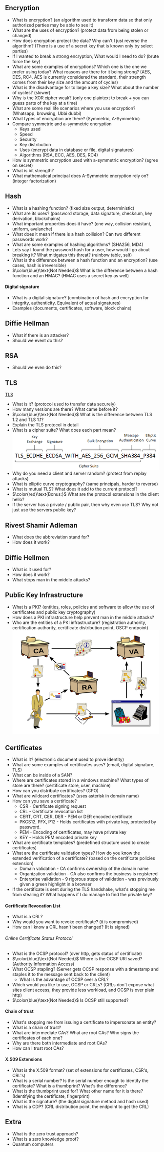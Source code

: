## Encryption
- What is encryption? (an algorithm used to transform data so that only authorized parties may be able to see it)
- What are the uses of encryption? (protect data from being stolen or changed)
- How does encryption protect the data? Why can't I just reverse the algorithm? (There is a use of a secret key that is known only by select parties)
- If I wanted to break a strong encryption, What would I need to do? (brute force the key)
- What are some examples of encryptions? Which one is the one we prefer using today? What reasons are there for it being strong? (AES, DES, RC4. AES is currently considered the standard, their strength comes from their key size and the amount of cycles)
- What is the disadvantage for to large a key size? What about the number of cycles? (slower)
- Why is the XOR cipher weak? (only one plaintext to break + you can guess parts of the key at a time)
- What are some real life scenarios where you use encryption? (Whatsapp, browsing, Ubbi dubbi)
- What types of encryption are there? (Symmetric, A-Symmetric)
- Compare symmetric and a-symmetric encryption
	- Keys used
	- Speed
	- Security
	- Key distribution
	- Uses (encrypt data in database or file, digital signatures)
	- Algorithms (RSA, ECC, AES, DES, RC4)
- How is symmetric encryption used with a-symmetric encryption? (agree on secret)
- What is bit strength? 
- What mathematical principal does A-Symmetric encryption rely on? (integer factorization)
## Hash
- What is a hashing function? (fixed size output, deterministic)
- What are its uses? (password storage, data signature, checksum, key derivation, blockchains)
- What important properties does it have? (one way, collision resistant, uniform, avalanche)
- What does it mean if there is a hash collision? Can two different passwords work?
- What are some examples of hashing algorithms? (SHA256, MD4)
- Lets say I found the password hash for a user, how would I go about breaking it? What mitigates this threat? (rainbow table, salt)
- What is the difference between a hash function and an encryption? (use cases, hash is irreversible)
- $\color{blue}\text{Not Needed}$ What is the difference between a hash function and an HMAC? (HMAC uses a secret key as well)
#### Digital signature
- What is a digital signature? (combination of hash and encryption for integrity, authenticity. Equivalent of actual signatures)
- Examples (documents, certificates, software, block chains)
## Diffie Hellman
- What if there is an attacker?
- Should we event do this?
## RSA
- Should we even do this?
## TLS
[TLS](<Transport Layer Security>)
- What is it? (protocol used to transfer data securely)
- How many versions are there? What came before it?
- $\color{blue}\text{Not Needed}$ What is the difference between TLS 1.2 and TLS 1.1?
- Explain the TLS protocol in detail
- What is a cipher suite? What does each part mean? ![tls-cipher-stuite.png](./Assets/tls-cipher-suite.png)
- Why do you need a client and server random? (protect from replay attacks)
- What is elliptic curve cryptography? (same principals, harder to reverse)
- What is mutual TLS? What does it add to the current protocol?
- $\color{red}\text{Bonus:}$ What are the protocol extensions in the client hello?
- If the server has a private / public pair, then why even use TLS? Why not just use the servers public key?
## Rivest Shamir Adleman
- What does the abbreviation stand for?
- How does it work?
## Diffie Hellmen
- What is it used for?
- How does it work?
- What stops man in the middle attacks?
## Public Key Infrastructure
- What is a PKI? (entities, roles, policies and software to allow the use of certificates and public key cryptography)
- How does a PKI infrastructure help prevent man in the middle attacks?
- Who are the entities of a PKI infrastructure? (registration authority, certification authority, certificate distribution point, OSCP endpoint) ![pki-entities](./Assets/pki-entities.png)
## Certificates
- What is it? (electronic document used to prove identity)
- What are some examples of certificates uses? (email, digital signature, TLS)
- What can be inside of a SAN?
- Where are certificates stored in a windows machine? What types of store are there? (certificate store, user, machine)
- How can you distribute certificates? (GPO)
- What are wildcard certificates? (uses asterisk in domain name)
- How can you save a certificate?
	- CSR - Certificate signing request
	- CRL - Certificate revocation list
	- CERT, CRT, CER, DER - PEM or DER encoded certificate
	- PKCS12, PFX, P12 - Holds certificates with private key, protected by password.
	- PEM - Encoding of certificates, may have private key
	- KEY - Holds PEM encoded private key
- What are certificate templates? (predefined structure used to create certificates)
- What are the certificate validation types? How do you know the extended verification of a certificate? (based on the certificate policies extension)
	- Domain validation - CA confirms ownership of the domain name
	- Organization validation - CA also confirms the business is registered
	- Enterprise validation - 9 rigorous steps of validation - was previously given a green highlight in a browser
- If the certificate is sent during the TLS handshake, what's stopping me from stealing it? What happens if I do manage to find the private key?
#### Certificate Revocation List
- What is a CRL?
- Why would you want to revoke certificate? (it is compromised)
- How can I know a CRL hasn't been changed? (It is signed)
###### Online Certificate Status Protocol
- What is the OCSP protocol? (over http, gets status of certificate)
- $\color{blue}\text{Not Needed}$ Where is the OCSP URI saved? (Authority Information Access)
- What OCSP stapling? (Server gets OCSP response with a timestamp and staples it to the message sent back to the client)
	- What is the advantage of OCSP over a CRL?
- Which would you like to use, OCSP or CRLs? (CRLs don't expose what sites client access, they provide less workload, and OCSP is over plain http)
- $\color{blue}\text{Not Needed}$ Is OCSP still supported?
#### Chain of trust
- What's stopping me from issuing a certificate to impersonate an entity?
- What is a chain of trust?
- What are intermediate CAs? What are root CAs? Who signs the certificates of each one?
- Why are there both intermediate and root CAs?
- How can I trust root CAs?
#### X.509 Extensions
- What is the X.509 format? (set of extensions for certificates, CSR's, CRL's)
- What is a serial number? Is the serial number enough to identify the certificate? What is a thumbprint? What's the difference?
- What is the thumbprint used for? What other name for it is there? (Identifying the certificate, fingerprint)
- What is the signature? (the digital signature method and hash used)
- What is a CDP? (CRL distribution point, the endpoint to get the CRL)
## Extra
- What is the zero trust approach?
- What is a zero knowledge proof?
- Quantum computers